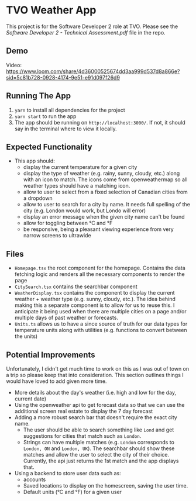 # TVO Weather App

This project is for the Software Developer 2 role at TVO. Please see the _Software Developer 2 - Technical Assessment.pdf_ file in the repo.

## Demo

Video: https://www.loom.com/share/4d36000525674dd3aa999d537d8a866e?sid=5c81b728-0928-4174-9e51-e91d097f26d9

## Running The App

1. `yarn` to install all dependencies for the project
2. `yarn start` to run the app
3. The app should be running on `http://localhost:3000/`. If not, it should say in the terminal where to view it locally.

## Expected Functionality

- This app should:
  - display the current temperature for a given city
  - display the type of weather (e.g. rainy, sunny, cloudy, etc.) along with an icon to match. The icons come from openweathermap so all weather types should have a matching icon.
  - allow to user to select from a fixed selection of Canadian cities from a dropdown
  - allow to user to search for a city by name. It needs full spelling of the city (e.g. London would work, but Londo will error)
  - display an error message when the given city name can't be found
  - allow for toggling between °C and °F
  - be responsive, being a pleasant viewing experience from very narrow screens to ultrawide

## Files

- `Homepage.tsx` the root component for the homepage. Contains the data fetching logic and renders all the necessary components to render the page
- `CitySearch.tsx` contains the searchbar component
- `WeatherDisplay.tsx` contains the component to display the current weather + weather type (e.g. sunny, cloudy, etc.). The idea behind making this a separate component is to allow for us to reuse this. I anticipate it being used when there are multiple cities on a page and/or multiple days of past weather or forecasts.
- `Units.ts` allows us to have a since source of truth for our data types for temperature units along with utilities (e.g. functions to convert between the units)

## Potential Improvements

Unfortunately, I didn't get much time to work on this as I was out of town on a trip so please keep that into consideration. This section outlines things I would have loved to add given more time.

- More details about the day's weather (i.e. high and low for the day, current date)
- Using the openweather api to get forecast data so that we can use the additional screen real estate to display the 7 day forecast
- Adding a more robust search bar that doesn't require the exact city name.
  - The user should be able to search something like `Lond` and get suggestions for cities that match such as `London`.
  - Strings can have multiple matches (e.g. `London` corresponds to `London, ON` and `London, UK`). The searchbar should show these matches and allow the user to select the city of their choice. Currently, the api just returns the 1st match and the app displays that.
- Using a backend to store user data such as:
  - accounts
  - Saved locations to display on the homescreen, saving the user time.
  - Default units (°C and °F) for a given user
